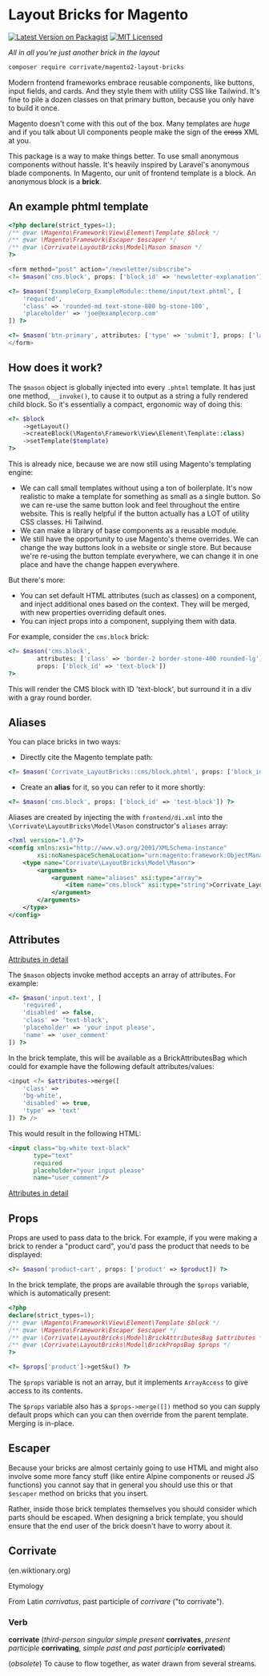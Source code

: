 # Layout Bricks for Magento


[![Latest Version on Packagist](https://img.shields.io/packagist/v/corrivate/magento2-layout-bricks?color=blue)](https://packagist.org/packages/corrivate/magento2-layout-bricks)
[![MIT Licensed](https://img.shields.io/badge/license-MIT-brightgreen.svg)](LICENSE.md)

*All in all you're just another brick in the layout*

```bash
composer require corrivate/magento2-layout-bricks
```

Modern frontend frameworks embrace reusable components, like buttons, input fields, and cards. And they style them with utility CSS like Tailwind. It's fine to pile a dozen classes on that primary button, because you only have to build it once.

Magento doesn't come with this out of the box. Many templates are *huge* and if you talk about UI components people make the sign of the ~~cross~~ XML at you. 

This package is a way to make things better. To use small anonymous components without hassle. It's heavily inspired by Laravel's anonymous blade components. In Magento, our unit of frontend template is a block. An anonymous block is a **brick**.

## An example phtml template
```php
<?php declare(strict_types=1);
/** @var \Magento\Framework\View\Element\Template $block */
/** @var \Magento\Framework\Escaper $escaper */
/** @var \Corrivate\LayoutBricks\Model\Mason $mason */
?>

<form method="post" action="/newsletter/subscribe">
<?= $mason('cms.block', props: ['block_id' => 'newsletter-explanation']) ?>

<?= $mason('ExampleCorp_ExampleModule::theme/input/text.phtml', [
    'required', 
    'class' => 'rounded-md text-stone-800 bg-stone-100', 
    'placeholder' => 'joe@examplecorp.com'
]) ?>

<?= $mason('btn-primary', attributes: ['type' => 'submit'], props: ['label' => __('Save')]) ?>
</form>
```

## How does it work?

The `$mason` object is globally injected into every `.phtml` template. It has just one method, `__invoke()`, to cause it to output as a string a fully rendered child block. So it's essentially a compact, ergonomic way of doing this:

```php
<?= $block
    ->getLayout()
    ->createBlock(\Magento\Framework\View\Element\Template::class)
    ->setTemplate($template) 
?>
```

This is already nice, because we are now still using Magento's templating engine:
* We can call small templates without using a ton of boilerplate. It's now realistic to make a template for something as small as a single button. So we can re-use the same button look and feel throughout the entire website. This is really helpful if the button actually has a LOT of utility CSS classes. Hi Tailwind.
* We can make a library of base components as a reusable module. 
* We still have the opportunity to use Magento's theme overrides. We can change the way buttons look in a website or single store. But because we're re-using the button template everywhere, we can change it in one place and have the change happen everywhere.

But there's more:

* You can set default HTML attributes (such as classes) on a component, and inject additional ones based on the context. They will be merged, with new properties overriding default ones.
* You can inject props into a component, supplying them with data.

For example, consider the `cms.block` brick: 
```php
<?= $mason('cms.block', 
        attributes: ['class' => 'border-2 border-stone-400 rounded-lg'], 
        props: ['block_id' => 'text-block']) 
?>
```

This will render the CMS block with ID 'text-block', but surround it in a div with a gray round border.

## Aliases

You can place bricks in two ways:
* Directly cite the Magento template path:

```php
<?= $mason('Corrivate_LayoutBricks::cms/block.phtml', props: ['block_id' => 'test-block']) ?>
``` 

* Create an **alias** for it, so you can refer to it more shortly: 

```php
<?= $mason('cms.block', props: ['block_id' => 'test-block']) ?>
``` 

Aliases are created by injecting the with `frontend/di.xml` into the `\Corrivate\LayoutBricks\Model\Mason` constructor's `aliases` array:

```xml
<?xml version="1.0"?>
<config xmlns:xsi="http://www.w3.org/2001/XMLSchema-instance"
        xsi:noNamespaceSchemaLocation="urn:magento:framework:ObjectManager/etc/config.xsd">
    <type name="Corrivate\LayoutBricks\Model\Mason">
        <arguments>
            <argument name="aliases" xsi:type="array">
                <item name="cms.block" xsi:type="string">Corrivate_LayoutBricks::cms/block.phtml</item>
            </argument>
        </arguments>
    </type>
</config>
```

## Attributes

[Attributes in detail](docs/Attributes.md)

The `$mason` objects invoke method accepts an array of attributes. For example:

```php
<?= $mason('input.text', [
    'required', 
    'disabled' => false, 
    'class' => 'text-black', 
    'placeholder' => 'your input please', 
    'name' => 'user_comment'
]) ?>
```

In the brick template, this will be available as a BrickAttributesBag which could for example have the following default attributes/values:

```php
<input <?= $attributes->merge([
    'class' => 
    'bg-white', 
    'disabled' => true, 
    'type' => 'text'
]) ?> />
```

This would result in the following HTML:

```html
<input class="bg-white text-black" 
       type="text" 
       required 
       placeholder="your input please" 
       name="user_comment"/>
```

[Attributes in detail](docs/Attributes.md)

## Props

Props are used to pass data to the brick. For example, if you were making a brick to render a "product card", you'd pass the product that needs to be displayed:

```php
<?= $mason('product-cart', props: ['product' => $product]) ?>
```

In the brick template, the props are available through the `$props` variable, which is automatically present:

```php
<?php
declare(strict_types=1);
/** @var \Magento\Framework\View\Element\Template $block */
/** @var \Magento\Framework\Escaper $escaper */
/** @var \Corrivate\LayoutBricks\Model\BrickAttributesBag $attributes */
/** @var \Corrivate\LayoutBricks\Model\BrickPropsBag $props */
?>

<?= $props['product']->getSku() ?>
```

The `$props` variable is not an array, but it implements `ArrayAccess` to give access to its contents.

The `$props` variable also has a `$props->merge([])` method so you can supply default props which can you can then override from the parent template. Merging is in-place.


## Escaper
Because your bricks are almost certainly going to use HTML and might also involve some more fancy stuff (like entire Alpine components or reused JS functions) you cannot say that in general you should use this or that `$escaper` method on bricks that you insert.

Rather, inside those brick templates themselves you should consider which parts should be escaped. When designing a brick template, you should ensure that the end user of the brick doesn't have to worry about it.

## Corrivate
(en.wiktionary.org)

Etymology

From Latin *corrivatus*, past participle of *corrivare* ("to corrivate").

### Verb

**corrivate** (*third-person singular simple present* **corrivates**, *present participle* **corrivating**, *simple past and past participle* **corrivated**)

(*obsolete*) To cause to flow together, as water drawn from several streams. 
